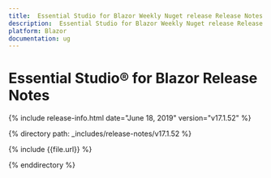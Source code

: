 ```yaml
---
title:  Essential Studio for Blazor Weekly Nuget release Release Notes  
description:  Essential Studio for Blazor Weekly Nuget release Release Notes  
platform: Blazor
documentation: ug
---
```


# Essential Studio&reg; for Blazor  Release Notes  

{% include release-info.html date="June 18, 2019"  version="v17.1.52" %} 

{% directory path: _includes/release-notes/v17.1.52 %}

{% include {{file.url}} %}

{% enddirectory %}


